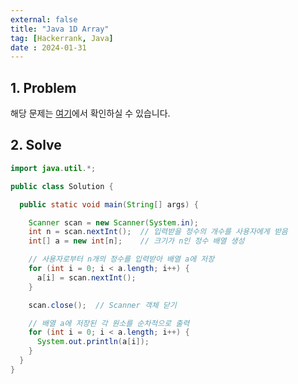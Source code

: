 ```yaml
---
external: false
title: "Java 1D Array"
tag: [Hackerrank, Java]
date : 2024-01-31
---
```


## 1. Problem

해당 문제는 [여기](https://www.hackerrank.com/challenges/java-1d-array-introduction/problem?isFullScreen=true)에서 확인하실 수 있습니다.

## 2. Solve

```java
import java.util.*;

public class Solution {

  public static void main(String[] args) {

    Scanner scan = new Scanner(System.in);
    int n = scan.nextInt();  // 입력받을 정수의 개수를 사용자에게 받음
    int[] a = new int[n];    // 크기가 n인 정수 배열 생성

    // 사용자로부터 n개의 정수를 입력받아 배열 a에 저장
    for (int i = 0; i < a.length; i++) {
      a[i] = scan.nextInt();
    }

    scan.close();  // Scanner 객체 닫기

    // 배열 a에 저장된 각 원소를 순차적으로 출력
    for (int i = 0; i < a.length; i++) {
      System.out.println(a[i]);
    }
  }
}
```
